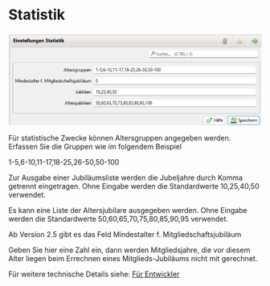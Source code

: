 # Statistik

![](../../../../v3.0.x/administration/einstellungen/img/Statistik.png)

Für statistische Zwecke können Altersgruppen angegeben werden. Erfassen Sie die Gruppen wie im folgendem Beispiel

1-5,6-10,11-17,18-25,26-50,50-100

Zur Ausgabe einer Jubiläumsliste werden die Jubeljahre durch Komma getrennt eingetragen. Ohne Eingabe werden die Standardwerte 10,25,40,50 verwendet.

Es kann eine Liste der Altersjubilare ausgegeben werden. Ohne Eingabe werden die Standardwerte 50,60,65,70,75,80,85,90,95 verwendet.

Ab Version 2.5 gibt es das Feld Mindestalter f. Mitgliedschaftsjubiläum

Geben Sie hier eine Zahl ein, dann werden Mitgliedsjahre, die vor diesem Alter liegen beim Errechnen eines Mitglieds-Jubiläums nicht mit gerechnet.

Für weitere technische Details siehe: [Für Entwickler](../../../../sonstiges/fur-entwickler.md)

